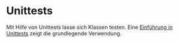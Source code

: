 # Unittests

Mit Hilfe von Unittests lasse sich Klassen testen. Eine
[Einführung in Unittests](https://nbviewer.jupyter.org/github/tbs1-bo/software-101/blob/master/unittest/unittest.ipynb)
zeigt die grundlegende Verwendung.
